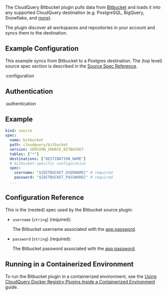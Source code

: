 The CloudQuery Bitbucket plugin pulls data from [Bitbucket](https://bitbucket.org/) and loads it into any supported CloudQuery destination (e.g. PostgreSQL, BigQuery, Snowflake, and [more](https://hub.cloudquery.io/plugins/destination)).

The plugin discover all workspaces and repositories in your account and syncs them to the destination.

## Example Configuration

This example syncs from Bitbucket to a Postgres destination. The (top level) source spec section is described in the [Source Spec Reference](/docs/reference/source-spec).

:configuration

## Authentication

:authentication

## Example

```yaml
kind: source
spec:
  name: bitbucket
  path: cloudquery/bitbucket
  version: VERSION_SOURCE_BITBUCKET
  tables: ["*"]
  destinations: ["DESTINATION_NAME"]
  # bitbucket-specific configuration
  spec:
    username: "${BITBUCKET_USERNAME}" # required
    password: "${BITBUCKET_PASSWORD}" # required
  ...
```

## Configuration Reference

This is the (nested) spec used by the Bitbucket source plugin:

- `username` (`string`) (required):

  The Bitbucket username associated with the [app password](https://support.atlassian.com/bitbucket-cloud/docs/app-passwords/).

- `password` (`string`) (required):

  The Bitbucket password associated with the [app password](https://support.atlassian.com/bitbucket-cloud/docs/app-passwords/).

## Running in a Containerized Environment

To run the Bitbucket plugin in a containerized environment, see the [Using CloudQuery Docker Registry Plugins Inside a Containerized Environment](https://docs.cloudquery.io/docs/advanced-topics/using-cloud-query-docker-registry-plugins-inside-a-containerized-environment) guide.

